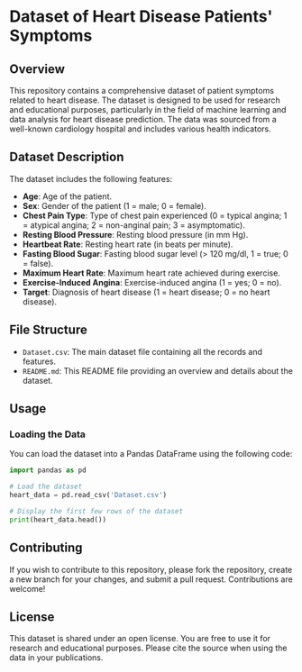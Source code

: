 # Dataset of Heart Disease Patients' Symptoms

## Overview

This repository contains a comprehensive dataset of patient symptoms related to heart disease. The dataset is designed to be used for research and educational purposes, particularly in the field of machine learning and data analysis for heart disease prediction. The data was sourced from a well-known cardiology hospital and includes various health indicators.

## Dataset Description

The dataset includes the following features:

- **Age**: Age of the patient.
- **Sex**: Gender of the patient (1 = male; 0 = female).
- **Chest Pain Type**: Type of chest pain experienced (0 = typical angina; 1 = atypical angina; 2 = non-anginal pain; 3 = asymptomatic).
- **Resting Blood Pressure**: Resting blood pressure (in mm Hg).
- **Heartbeat Rate**: Resting heart rate (in beats per minute).
- **Fasting Blood Sugar**: Fasting blood sugar level (> 120 mg/dl, 1 = true; 0 = false).
- **Maximum Heart Rate**: Maximum heart rate achieved during exercise.
- **Exercise-Induced Angina**: Exercise-induced angina (1 = yes; 0 = no).
- **Target**: Diagnosis of heart disease (1 = heart disease; 0 = no heart disease).

## File Structure

- `Dataset.csv`: The main dataset file containing all the records and features.
- `README.md`: This README file providing an overview and details about the dataset.

## Usage

### Loading the Data

You can load the dataset into a Pandas DataFrame using the following code:

```python
import pandas as pd

# Load the dataset
heart_data = pd.read_csv('Dataset.csv')

# Display the first few rows of the dataset
print(heart_data.head())
```
## Contributing

If you wish to contribute to this repository, please fork the repository, create a new branch for your changes, and submit a pull request. Contributions are welcome!

## License

This dataset is shared under an open license. You are free to use it for research and educational purposes. Please cite the source when using the data in your publications.

